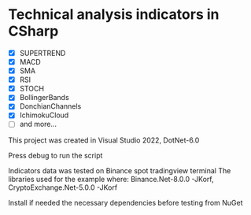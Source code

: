 # Technical analysis indicators in CSharp

- [x] SUPERTREND
- [x] MACD
- [x] SMA
- [x] RSI
- [x] STOCH
- [x] BollingerBands
- [x] DonchianChannels
- [x] IchimokuCloud
- [ ] and more...

This project was created in Visual Studio 2022, DotNet-6.0

Press debug to run the script

Indicators data was tested on Binance spot tradingview terminal
The libraries used for the example where:
Binance.Net-8.0.0 -JKorf, CryptoExchange.Net-5.0.0 -JKorf

Install if needed the necessary dependencies before testing from NuGet
